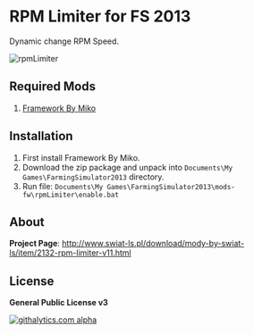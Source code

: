 # RPM Limiter for FS 2013

Dynamic change RPM Speed.

![rpmLimiter](https://raw.github.com/mikoweb/LS2013_rpmLimiter/master/rpm-limiter.jpg)

## Required Mods

1. [Framework By Miko](https://github.com/mikoweb/LS2013_FrameworkByMiko)

## Installation

1. First install Framework By Miko.
2. Download the zip package and unpack into `Documents\My Games\FarmingSimulator2013` directory.
2. Run file: `Documents\My Games\FarmingSimulator2013\mods-fw\rpmLimiter\enable.bat`

## About

**Project Page**: http://www.swiat-ls.pl/download/mody-by-swiat-ls/item/2132-rpm-limiter-v11.html


## License

**General Public License v3**


[![githalytics.com alpha](https://cruel-carlota.pagodabox.com/0b850836397bd55ccc687c0fd536398e "githalytics.com")](http://githalytics.com/mikoweb/LS2013_rpmLimiter)
